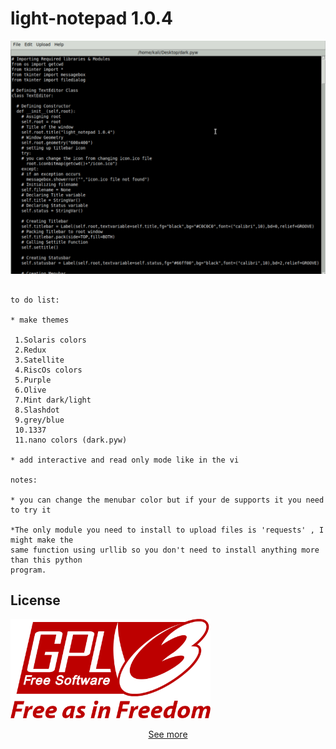 # light-notepad 1.0.4

<img src="https://github.com/Aydeniztr/light-notepad/blob/main/images/IMG_5646.jpeg?raw=true">

```

to do list:

* make themes
 
 1.Solaris colors
 2.Redux
 3.Satellite
 4.RiscOs colors
 5.Purple
 6.Olive
 7.Mint dark/light
 8.Slashdot
 9.grey/blue
 10.1337
 11.nano colors (dark.pyw)
 
* add interactive and read only mode like in the vi

notes:

* you can change the menubar color but if your de supports it you need to try it

*The only module you need to install to upload files is 'requests' , I might make the
same function using urllib so you don't need to install anything more than this python
program.

```
## License

<img src="https://github.com/Aydeniztr/Aydeniztr/blob/main/B7A06C30-FE7A-4C37-94AF-B8626D71BA75.png?raw=true" alt="LICENSE" height="159" width="320">

<p align="center">
<a href="https://github.com/Aydeniztr/light-notepad/blob/main/THEMES.md">See more</a>
</p>
